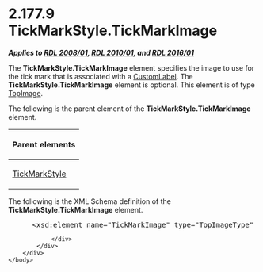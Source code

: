 <html dir="LTR" xmlns:mshelp="http://msdn.microsoft.com/mshelp" xmlns:ddue="http://ddue.schemas.microsoft.com/authoring/2003/5" xmlns:xlink="http://www.w3.org/1999/xlink" xmlns:tool="http://www.microsoft.com/tooltip">
    <head>
        <meta http-equiv="Content-Type" content="text/html; CHARSET=utf-8"></meta>
        <meta name="save" content="history"></meta>
        <title>2.177.9 TickMarkStyle.TickMarkImage</title>
        <xml>
            <mshelp:toctitle title="2.177.9 TickMarkStyle.TickMarkImage"></mshelp:toctitle>
            <mshelp:rltitle title="[MS-RDL]: TickMarkStyle.TickMarkImage"></mshelp:rltitle>
            <mshelp:keyword index="A" term="3f8875b4-9b12-485d-a56a-27d923831145"></mshelp:keyword>
            <mshelp:attr name="DCSext.ContentType" value="open specification"></mshelp:attr>
            <mshelp:attr name="AssetID" value="3f8875b4-9b12-485d-a56a-27d923831145"></mshelp:attr>
            <mshelp:attr name="TopicType" value="kbRef"></mshelp:attr>
            <mshelp:attr name="DCSext.Title" value="[MS-RDL]: TickMarkStyle.TickMarkImage" />
        </xml>
    </head>
    <body>
        <div id="header">
            <h1 class="heading">2.177.9 TickMarkStyle.TickMarkImage</h1>
        </div>
        <div id="mainSection">
            <div id="mainBody">
                <div id="allHistory" class="saveHistory"></div>
                <div id="sectionSection0" class="section" name="collapseableSection">
                    

<p><b><i>Applies to </i></b><a href="1e855f94-4617-47e4-b89e-0856c6cb420f.htm"><b><i>RDL 2008/01</i></b></a><b><i>,
</i></b><a href="3428e690-a348-4ec7-8a6a-8efb42d2cdee.htm"><b><i>RDL 2010/01</i></b></a><b><i>,
and </i></b><a href="52ce3983-2bfc-4e72-9359-42aaf5fe4509.htm"><b><i>RDL 2016/01</i></b></a></p>

<p>The <b>TickMarkStyle.TickMarkImage</b> element specifies the
image to use for the tick mark that is associated with a <a href="519139e8-6188-4286-b148-dfd76a0a6be4.htm">CustomLabel</a>. The <b>TickMarkStyle.TickMarkImage</b>
element is optional. This element is of type <a href="d2a28b79-671f-4c62-bbca-fb90939f0846.htm">TopImage</a>.</p>

<p>The following is the parent element of the <b>TickMarkStyle.TickMarkImage</b>
element.</p>

<table>
 <thead>
  <tr>
   <th>
   <p>Parent elements</p>
   </th>
  </tr>
 </thead>
 <tr>
  <td>
  <p><a href="a7d999ec-edb5-40b9-a4f2-201ea0115806.htm">TickMarkStyle</a></p>
  </td>
 </tr>
</table>

<p>The following is the XML Schema definition of the <b>TickMarkStyle.TickMarkImage</b>
element.</p>

<dl>
<dd>
<div><pre> &lt;xsd:element name=&quot;TickMarkImage&quot; type=&quot;TopImageType&quot; minOccurs=&quot;0&quot;&gt;
</pre></div>
</dd></dl>


                </div>
            </div>
        </div>
    </body>
</html>